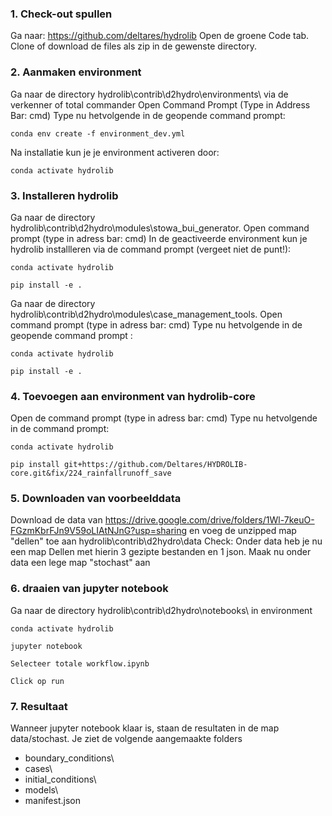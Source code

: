 ### 1. Check-out spullen
Ga naar: https://github.com/deltares/hydrolib
Open de groene Code tab. Clone of download de files als zip in de gewenste directory. 


### 2. Aanmaken environment
Ga naar de directory hydrolib\contrib\d2hydro\environments\ via de verkenner of total commander
Open Command Prompt (Type in Address Bar: cmd)
Type nu hetvolgende in de geopende command prompt:

```
conda env create -f environment_dev.yml
```

Na installatie kun je je environment activeren door:

```
conda activate hydrolib
```

### 3. Installeren hydrolib

Ga naar de directory hydrolib\contrib\d2hydro\modules\stowa_bui_generator. Open command prompt (type in adress bar: cmd)
In de geactiveerde environment kun je hydrolib installleren via de command prompt (vergeet niet de punt!):
```
conda activate hydrolib
```
```
pip install -e .
```

Ga naar de directory hydrolib\contrib\d2hydro\modules\case_management_tools. Open command prompt (type in adress bar: cmd)
Type nu hetvolgende in de geopende command prompt :

```
conda activate hydrolib
```
```
pip install -e .
```

### 4. Toevoegen aan environment van hydrolib-core
Open de command prompt (type in adress bar: cmd)
Type nu hetvolgende in de command prompt:

```
conda activate hydrolib
```
```
pip install git+https://github.com/Deltares/HYDROLIB-core.git&fix/224_rainfallrunoff_save
```

### 5. Downloaden van voorbeelddata
Download de data van https://drive.google.com/drive/folders/1Wl-7keuO-FGzmKbrFJn9V59oLIAtNJnG?usp=sharing en voeg de unzipped map "dellen" toe aan hydrolib\contrib\d2hydro\data
Check: Onder data heb je nu een map Dellen met hierin 3 gezipte bestanden en 1 json.
Maak nu onder data een lege map "stochast" aan

### 6. draaien van jupyter notebook
Ga naar de directory hydrolib\contrib\d2hydro\notebooks\ in environment
```
conda activate hydrolib
```
```
jupyter notebook
```
```
Selecteer totale workflow.ipynb
```
```
Click op run
```

### 7. Resultaat
Wanneer jupyter notebook klaar is, staan de resultaten in de map data/stochast. Je ziet de volgende aangemaakte folders
- boundary_conditions\
- cases\  
- initial_conditions\
- models\
- manifest.json
